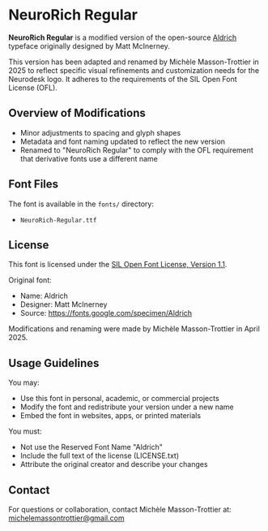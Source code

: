 # NeuroRich Regular

**NeuroRich Regular** is a modified version of the open-source [Aldrich](https://fonts.google.com/specimen/Aldrich) typeface originally designed by Matt McInerney.

This version has been adapted and renamed by Michèle Masson-Trottier in 2025 to reflect specific visual refinements and customization needs for the Neurodesk logo. It adheres to the requirements of the SIL Open Font License (OFL).

## Overview of Modifications

- Minor adjustments to spacing and glyph shapes
- Metadata and font naming updated to reflect the new version
- Renamed to "NeuroRich Regular" to comply with the OFL requirement that derivative fonts use a different name

## Font Files

The font is available in the `fonts/` directory:
- `NeuroRich-Regular.ttf`

## License

This font is licensed under the [SIL Open Font License, Version 1.1](LICENSE.txt).

Original font:
- Name: Aldrich
- Designer: Matt McInerney
- Source: https://fonts.google.com/specimen/Aldrich

Modifications and renaming were made by Michèle Masson-Trottier in April 2025.

## Usage Guidelines

You may:
- Use this font in personal, academic, or commercial projects
- Modify the font and redistribute your version under a new name
- Embed the font in websites, apps, or printed materials

You must:
- Not use the Reserved Font Name "Aldrich"
- Include the full text of the license (LICENSE.txt)
- Attribute the original creator and describe your changes

## Contact

For questions or collaboration, contact Michèle Masson-Trottier at: michelemassontrottier@gmail.com
